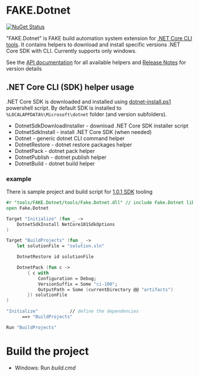 # FAKE.Dotnet

[![NuGet Status](http://img.shields.io/nuget/v/FAKE.dotnet.svg?style=flat)](https://www.nuget.org/packages/FAKE.Dotnet/)

"FAKE.Dotnet" is FAKE build automation system extension for [.NET Core CLI tools](http://github.com/dotnet/cli). It contains helpers to download and install specific versions .NET Core SDK with CLI. Currently supports only windows.

See the [API documentation](http://dolly22.github.io/FAKE.Dotnet/apidocs) for all available helpers and [Release Notes](https://github.com/dolly22/FAKE.Dotnet/blob/master/release_notes.md) for version details

## .NET Core CLI (SDK) helper usage

.NET Core SDK is downloaded and installed using [dotnet-install.ps1](https://github.com/dotnet/cli/blob/rel/1.0.0/scripts/obtain/dotnet-install.ps1) powershell script. By default SDK is installed to `%LOCALAPPDATA%\Microsoft\dotnet` folder (and version subfolders).

* DotnetSdkDownloadInstaller - download .NET Core SDK installer script
* DotnetSdkInstall - install .NET Core SDK (when needed)
* Dotnet - generic dotnet CLI command helper
* DotnetRestore - dotnet restore packages helper
* DotnetPack - dotnet pack helper
* DotnetPublish - dotnet publish helper
* DotnetBuild - dotnet build helper

### example

There is sample project and build script for [1.0.1 SDK](https://github.com/dolly22/FAKE.Dotnet/blob/master/samples/NetCoreSdk101/scripts/build.fsx) tooling

```fsharp
#r "tools/FAKE.Dotnet/tools/Fake.Dotnet.dll" // include Fake.Dotnet lib
open Fake.Dotnet

Target "Initialize" (fun _ ->
    DotnetSdkInstall NetCore101SdkOptions
)

Target "BuildProjects" (fun _ ->
    let solutionFile = "solution.sln"

    DotnetRestore id solutionFile

    DotnetPack (fun c -> 
        { c with 
            Configuration = Debug;
            VersionSuffix = Some "ci-100";
            OutputPath = Some (currentDirectory @@ "artifacts")
        }) solutionFile
)

"Initialize"            // define the dependencies
      ==> "BuildProjects"

Run "BuildProjects"
```

# Build the project

* Windows: Run *build.cmd*
